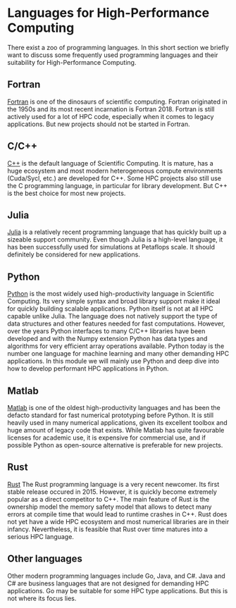 # Languages for High-Performance Computing

There exist a zoo of programming languages. In this short section we briefly want to discuss some frequently used programming languages and their suitability for High-Performance Computing.

## Fortran

[Fortran](https://en.wikipedia.org/wiki/Fortran) is one of the dinosaurs of scientific computing. Fortran originated in the 1950s and its most recent incarnation is Fortran 2018. Fortran is still actively used for a lot of HPC code, especially when it comes to legacy applications. But new projects should not be started in Fortran.

## C/C++

[C++](https://en.wikipedia.org/wiki/C%2B%2B) is the default language of Scientific Computing. It is mature, has a huge ecosystem and most modern heterogeneous compute environments (Cuda/Sycl, etc.) are developed for C++. Some HPC projects also still use the C programming language, in particular for library development. But C++ is the best choice for most new projects.

## Julia

[Julia](https://en.wikipedia.org/wiki/Julia_(programming_language)) is a relatively recent programming language that has quickly built up a sizeable support community. Even though Julia is a high-level language, it has been successfully used for simulations at Petaflops scale. It should definitely be considered for new applications.

## Python

[Python](https://en.wikipedia.org/wiki/Python_(programming_language)) is the most widely used high-productivity language in Scientific Computing. Its very simple syntax and broad library support make it ideal for quickly building scalable applications. Python itself is not at all HPC capable unlike Julia. The language does not natively support the type of data structures and other features needed for fast computations. However, over the years Python interfaces to many C/C++ libraries have been developed and with the Numpy extension Python has data types and algorithms for very efficient array operations available. Python today is the number one language for machine learning and many other demanding HPC applications. In this module we will mainly use Python and deep dive into how to develop performant HPC applications in Python.

## Matlab

[Matlab](https://en.wikipedia.org/wiki/MATLAB) is one of the oldest high-productivity languages and has been the defacto standard for fast numerical prototyping before Python. It is still heavily used in many numerical applications, given its excellent toolbox and huge amount of legacy code that exists. While Matlab has quite favourable licenses for academic use, it is expensive for commercial use, and if possible Python as open-source alternative is preferable for new projects.

## Rust

[Rust](https://en.wikipedia.org/wiki/Rust_(programming_language)) The Rust programming language is a very recent newcomer. Its first stable release occured in 2015. However, it is quickly become extremely popular as a direct competitor to C++. The main feature of Rust is the ownership model the memory safety model that allows to detect many errors at compile time that would lead to runtime crashes in C++. Rust does not yet have a wide HPC ecosystem and most numerical libraries are in their infancy. Nevertheless, it is feasible that Rust over time matures into a serious HPC language.

## Other languages

Other modern programming languages include Go, Java, and C#. Java and C# are business languages that are not designed for demanding HPC applications. Go may be suitable for some HPC type applications. But this is not where its focus lies.


